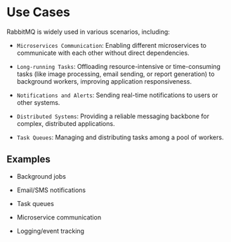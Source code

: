 # Use Cases
RabbitMQ is widely used in various scenarios, including:

- `Microservices Communication`: Enabling different microservices to communicate with each other without direct dependencies.

- `Long-running Tasks`: Offloading resource-intensive or time-consuming tasks (like image processing, email sending, or report generation) to background workers, improving application responsiveness.

- `Notifications and Alerts`: Sending real-time notifications to users or other systems.

- `Distributed Systems`: Providing a reliable messaging backbone for complex, distributed applications.

- `Task Queues`: Managing and distributing tasks among a pool of workers.

## Examples
- Background jobs

- Email/SMS notifications

- Task queues

- Microservice communication

- Logging/event tracking
